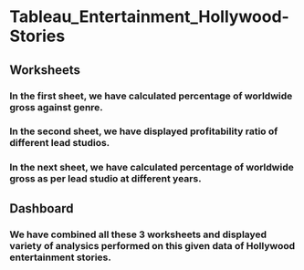 # Tableau_Entertainment_Hollywood-Stories

 ## Worksheets
   ### In the first sheet, we have calculated percentage of worldwide gross against genre.
   ### In the second sheet, we have displayed profitability ratio of different lead studios.
   ###  In the next sheet, we have calculated percentage of worldwide gross as per lead studio at different years.

 ## Dashboard
   ### We have combined all these 3 worksheets and displayed variety of analysics performed on this given data of Hollywood entertainment stories.
  
